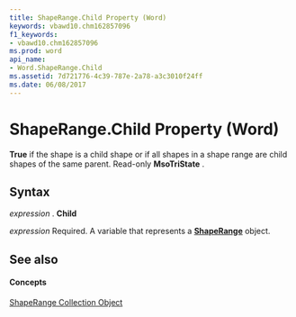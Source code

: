 ```yaml
---
title: ShapeRange.Child Property (Word)
keywords: vbawd10.chm162857096
f1_keywords:
- vbawd10.chm162857096
ms.prod: word
api_name:
- Word.ShapeRange.Child
ms.assetid: 7d721776-4c39-787e-2a78-a3c3010f24ff
ms.date: 06/08/2017
---
```



# ShapeRange.Child Property (Word)

 **True** if the shape is a child shape or if all shapes in a shape range are child shapes of the same parent. Read-only **MsoTriState** .


## Syntax

 _expression_ . **Child**

 _expression_ Required. A variable that represents a **[ShapeRange](Word.shaperange.md)** object.


## See also


#### Concepts


[ShapeRange Collection Object](Word.shaperange.md)

